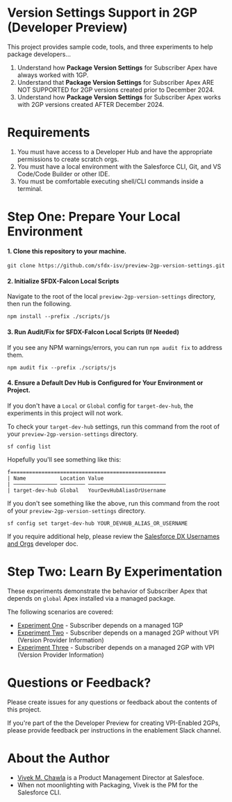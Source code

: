 # Version Settings Support in 2GP (Developer Preview)

This project provides sample code, tools, and three experiments to help package developers...

1. Understand how **Package Version Settings** for Subscriber Apex have always worked with 1GP.
2. Understand that **Package Version Settings** for Subscriber Apex ARE NOT SUPPORTED for 2GP versions created prior to December 2024.
3. Understand how **Package Version Settings** for Subscriber Apex works with 2GP versions created AFTER December 2024.

# Requirements

1. You must have access to a Developer Hub and have the appropriate permissions to create scratch orgs.
2. You must have a local environment with the Salesforce CLI, Git, and VS Code/Code Builder or other IDE.
3. You must be comfortable executing shell/CLI commands inside a terminal.

# Step One: Prepare Your Local Environment

#### 1. Clone this repository to your machine.
```
git clone https://github.com/sfdx-isv/preview-2gp-version-settings.git
```

#### 2. Initialize SFDX-Falcon Local Scripts
Navigate to the root of the local `preview-2gp-version-settings` directory, then run the following.
```
npm install --prefix ./scripts/js
```

#### 3. Run Audit/Fix for SFDX-Falcon Local Scripts (If Needed)
If you see any NPM warnings/errors, you can run `npm audit fix` to address them.
```
npm audit fix --prefix ./scripts/js
```

#### 4. Ensure a Default Dev Hub is Configured for Your Environment or Project.
If you don't have a `Local` or `Global` config for `target-dev-hub`, the experiments in this project will not work.

To check your `target-dev-hub` settings, run this command from the root of your `preview-2gp-version-settings` directory.
```
sf config list
```
Hopefully you'll see something like this:
```
f==================================================
| Name           Location Value                 
| ────────────── ──────── ───────────────────────── 
| target-dev-hub Global   YourDevHubAliasOrUsername
```
If you don't see something like the above, run this command from the root of your `preview-2gp-version-settings` directory.
```
sf config set target-dev-hub YOUR_DEVHUB_ALIAS_OR_USERNAME
```
If you require additional help, please review the [Salesforce DX Usernames and Orgs](https://developer.salesforce.com/docs/atlas.en-us.sfdx_dev.meta/sfdx_dev/sfdx_dev_cli_usernames_orgs.htm) developer doc.


# Step Two: Learn By Experimentation

These experiments demonstrate the behavior of Subscriber Apex that depends on `global` Apex installed via a managed package.

The following scenarios are covered:

* [Experiment One](/EXPERIMENT_1.md) - Subscriber depends on a managed 1GP
* [Experiment Two](/EXPERIMENT_2.md) - Subscriber depends on a managed 2GP without VPI (Version Provider Information)
* [Experiment Three](/EXPERIMENT_3.md) - Subscriber depends on a managed 2GP with VPI (Version Provider Information)

# Questions or Feedback?

Please create issues for any questions or feedback about the contents of this project.

If you're part of the the Developer Preview for creating VPI-Enabled 2GPs, please provide feedback per instructions in the enablement Slack channel.

# About the Author

* [Vivek M. Chawla](https://github.com/VivekMChawla) is a Product Management Director at Salesfoce.
* When not moonlighting with Packaging, Vivek is the PM for the Salesforce CLI.

